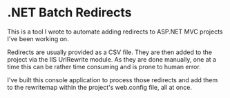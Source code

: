 # .NET Batch Redirects
This is a tool I wrote to automate adding redirects to ASP.NET MVC projects I've been working on.

Redirects are usually provided as a CSV file. They are then added to the project via the IIS UrlRewrite module. As they are done manually, one at a time this can be rather time consuming and is prone to human error.

I've built this console application to process those redirects and add them to the rewritemap within the project's web.config file, all at once.
